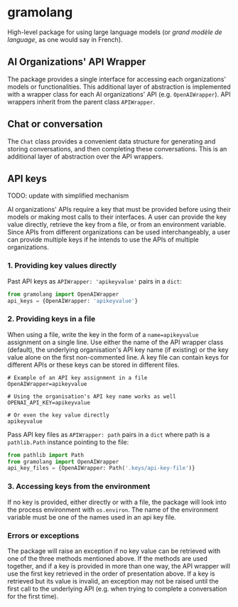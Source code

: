 # gramolang
High-level package for using large language models (or _grand modèle de language_, as
one would say in French).


## AI Organizations' API Wrapper
The package provides a single interface for accessing each organizations' models
or functionalities. This additional layer of abstraction is implemented with a
wrapper class for each AI organizations' API (e.g. `OpenAIWrapper`). API
wrappers inherit from the parent class `APIWrapper`.


## Chat or conversation
The `Chat` class provides a convenient data structure for generating and storing
conversations, and then completing these conversations. This is an additional
layer of abstraction over the API wrappers.


## API keys
TODO: update with simplified mechanism

AI organizations' APIs require a key that must be provided before using their
models or making most calls to their interfaces. A user can provide the key
value directly, retrieve the key from a file, or from an environment variable.
Since APIs from different organizations can be used interchangeably, a user can
provide multiple keys if he intends to use the APIs of multiple organizations.

### 1. Providing key values directly
Past API keys as `APIWrapper: 'apikeyvalue'` pairs in a `dict`:

```python
from gramolang import OpenAIWrapper
api_keys = {OpenAIWrapper: 'apikeyvalue'}
```

### 2. Providing keys in a file
When using a file, write the key in the form of a `name=apikeyvalue` assignment
on a single line. Use either the name of the API wrapper class (default), the
underlying organisation's API key name (if existing) or the key value alone on
the first non-commented line. A key file can contain keys for different APIs or
these keys can be stored in different files.

```shell
# Example of an API key assignment in a file
OpenAIWrapper=apikeyvalue
```
```shell
# Using the organisation's API key name works as well
OPENAI_API_KEY=apikeyvalue
```
```shell
# Or even the key value directly
apikeyvalue
```

Pass API key files as `APIWrapper: path` pairs in a `dict` where path is a
`pathlib.Path` instance pointing to the file:

```python
from pathlib import Path
from gramolang import OpenAIWrapper
api_key_files = {OpenAIWrapper: Path('.keys/api-key-file')}
```

### 3. Accessing keys from the environment
If no key is provided, either directly or with a file, the package will look
into the process environment with `os.environ`. The name of the environment
variable must be one of the names used in an api key file.


### Errors or exceptions
The package will raise an exception if no key value can be retrieved with one
of the three methods mentioned above. If the methods are used together, and if
a key is provided in more than one way, the API wrapper will use the first key
retrieved in the order of presentation above. If a key is retrieved but its
value is invalid, an exception may not be raised until the first call to the
underlying API (e.g. when  trying to complete a conversation for the first
time).
